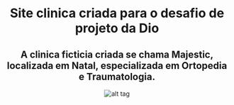 <h1 align="center">
<br>
Site clinica criada para o desafio de projeto da Dio
 <br>
</h1>
<div align="center">

## A clinica ficticia criada se chama Majestic, localizada em Natal, especializada em Ortopedia e Traumatologia.

![alt tag](https://prnt.sc/K3Iczd3936Fp)

